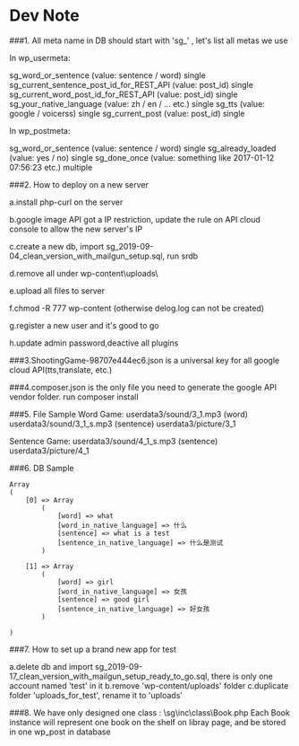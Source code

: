 # Dev Note


###1. All meta name in DB should start with 'sg_' , let's list all metas we use

In wp_usermeta:

sg_word_or_sentence   (value: sentence / word)    single
sg_current_sentence_post_id_for_REST_API  (value: post_id)    single
sg_current_word_post_id_for_REST_API    (value: post_id)    single
sg_your_native_language (value: zh / en / ... etc.)    single
sg_tts (value: google / voicerss)    single
sg_current_post  (value: post_id)   single

In wp_postmeta:

sg_word_or_sentence   (value: sentence / word)    single
sg_already_loaded    (value: yes / no)    single
sg_done_once    (value: something like 2017-01-12 07:56:23 etc.)    multiple

###2. How to deploy on a new server

a.install php-curl on the server

b.google image API got a IP restriction, update the rule on API cloud console to allow the new server's IP

c.create a new db, import sg_2019-09-04_clean_version_with_mailgun_setup.sql, run srdb

d.remove all under wp-content\uploads\

e.upload all files to server

f.chmod -R 777 wp-content  (otherwise delog.log can not be created)

g.register a new user and it's good to go

h.update admin password,deactive all plugins



###3.ShootingGame-98707e444ec6.json is a universal key for all google cloud API(tts,translate, etc.)


###4.composer.json is the only file you need to generate the google API vendor folder. 
run
composer install


###5. File Sample
Word Game:
userdata3/sound/3_1.mp3  (word)
userdata3/sound/3_1_s.mp3  (sentence)
userdata3/picture/3_1

Sentence Game:
userdata3/sound/4_1_s.mp3  (sentence)
userdata3/picture/4_1


###6. DB Sample
```
Array
(
    [0] => Array
        (
            [word] => what
            [word_in_native_language] => 什么
            [sentence] => what is a test
            [sentence_in_native_language] => 什么是测试
        )

    [1] => Array
        (
            [word] => girl
            [word_in_native_language] => 女孩
            [sentence] => good girl
            [sentence_in_native_language] => 好女孩
        )

)
```

###7. How to set up a brand new app for test

a.delete db and import sg_2019-09-17_clean_version_with_mailgun_setup_ready_to_go.sql, there is only one account named 'test' in it
b.remove 'wp-content/uploads' folder
c.duplicate folder 'uploads_for_test', rename it to 'uploads'


###8. We have only designed one class : \sg\inc\class\Book.php
Each Book instance will represent one book on the shelf on libray page, and be stored in one wp_post in database